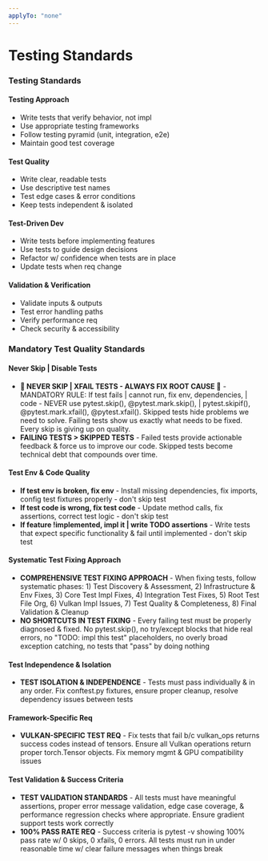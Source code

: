 ```yaml
---
applyTo: "none"
---
```


# Testing Standards

### Testing Standards

#### Testing Approach

- Write tests that verify behavior, not impl
- Use appropriate testing frameworks
- Follow testing pyramid (unit, integration, e2e)
- Maintain good test coverage

#### Test Quality

- Write clear, readable tests
- Use descriptive test names
- Test edge cases & error conditions
- Keep tests independent & isolated

#### Test-Driven Dev

- Write tests before implementing features
- Use tests to guide design decisions
- Refactor w/ confidence when tests are in place
- Update tests when req change

#### Validation & Verification

- Validate inputs & outputs
- Test error handling paths
- Verify performance req
- Check security & accessibility

### Mandatory Test Quality Standards

#### Never Skip | Disable Tests

- **🚫 NEVER SKIP | XFAIL TESTS - ALWAYS FIX ROOT CAUSE 🚫** - MANDATORY RULE: If test fails | cannot run, fix env, dependencies, | code - NEVER use pytest.skip(), @pytest.mark.skip(), | pytest.skipif(), @pytest.mark.xfail(), @pytest.xfail(). Skipped tests hide problems we need to solve. Failing tests show us exactly what needs to be fixed. Every skip is giving up on quality.
- **FAILING TESTS > SKIPPED TESTS** - Failed tests provide actionable feedback & force us to improve our code. Skipped tests become technical debt that compounds over time.

#### Test Env & Code Quality

- **If test env is broken, fix env** - Install missing dependencies, fix imports, config test fixtures properly - don't skip test
- **If test code is wrong, fix test code** - Update method calls, fix assertions, correct test logic - don't skip test
- **If feature !implemented, impl it | write TODO assertions** - Write tests that expect specific functionality & fail until implemented - don't skip test

#### Systematic Test Fixing Approach

- **COMPREHENSIVE TEST FIXING APPROACH** - When fixing tests, follow systematic phases: 1) Test Discovery & Assessment, 2) Infrastructure & Env Fixes, 3) Core Test Impl Fixes, 4) Integration Test Fixes, 5) Root Test File Org, 6) Vulkan Impl Issues, 7) Test Quality & Completeness, 8) Final Validation & Cleanup
- **NO SHORTCUTS IN TEST FIXING** - Every failing test must be properly diagnosed & fixed. No pytest.skip(), no try/except blocks that hide real errors, no "TODO: impl this test" placeholders, no overly broad exception catching, no tests that "pass" by doing nothing

#### Test Independence & Isolation

- **TEST ISOLATION & INDEPENDENCE** - Tests must pass individually & in any order. Fix conftest.py fixtures, ensure proper cleanup, resolve dependency issues between tests

#### Framework-Specific Req

- **VULKAN-SPECIFIC TEST REQ** - Fix tests that fail b/c vulkan_ops returns success codes instead of tensors. Ensure all Vulkan operations return proper torch.Tensor objects. Fix memory mgmt & GPU compatibility issues

#### Test Validation & Success Criteria

- **TEST VALIDATION STANDARDS** - All tests must have meaningful assertions, proper error message validation, edge case coverage, & performance regression checks where appropriate. Ensure gradient support tests work correctly
- **100% PASS RATE REQ** - Success criteria is pytest -v showing 100% pass rate w/ 0 skips, 0 xfails, 0 errors. All tests must run in under reasonable time w/ clear failure messages when things break